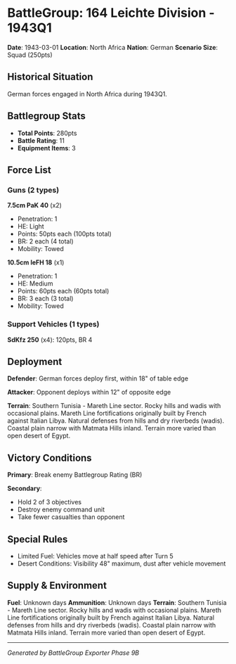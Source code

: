 # BattleGroup: 164 Leichte Division - 1943Q1

**Date**: 1943-03-01
**Location**: North Africa
**Nation**: German
**Scenario Size**: Squad (250pts)

## Historical Situation

German forces engaged in North Africa during 1943Q1.

## Battlegroup Stats

- **Total Points**: 280pts
- **Battle Rating**: 11
- **Equipment Items**: 3

## Force List

### Guns (2 types)

**7.5cm PaK 40** (x2)
- Penetration: 1
- HE: Light
- Points: 50pts each (100pts total)
- BR: 2 each (4 total)
- Mobility: Towed

**10.5cm leFH 18** (x1)
- Penetration: 1
- HE: Medium
- Points: 60pts each (60pts total)
- BR: 3 each (3 total)
- Mobility: Towed

### Support Vehicles (1 types)

**SdKfz 250** (x4): 120pts, BR 4

## Deployment

**Defender**: German forces deploy first, within 18" of table edge

**Attacker**: Opponent deploys within 12" of opposite edge

**Terrain**: Southern Tunisia - Mareth Line sector. Rocky hills and wadis with occasional plains. Mareth Line fortifications originally built by French against Italian Libya. Natural defenses from hills and dry riverbeds (wadis). Coastal plain narrow with Matmata Hills inland. Terrain more varied than open desert of Egypt.

## Victory Conditions

**Primary**: Break enemy Battlegroup Rating (BR)

**Secondary**:
- Hold 2 of 3 objectives
- Destroy enemy command unit
- Take fewer casualties than opponent

## Special Rules

- Limited Fuel: Vehicles move at half speed after Turn 5
- Desert Conditions: Visibility 48" maximum, dust after vehicle movement

## Supply & Environment

**Fuel**: Unknown days
**Ammunition**: Unknown days
**Terrain**: Southern Tunisia - Mareth Line sector. Rocky hills and wadis with occasional plains. Mareth Line fortifications originally built by French against Italian Libya. Natural defenses from hills and dry riverbeds (wadis). Coastal plain narrow with Matmata Hills inland. Terrain more varied than open desert of Egypt.

---

*Generated by BattleGroup Exporter Phase 9B*
